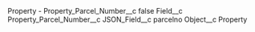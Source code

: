 <?xml version="1.0" encoding="UTF-8"?>
<CustomMetadata xmlns="http://soap.sforce.com/2006/04/metadata" xmlns:xsi="http://www.w3.org/2001/XMLSchema-instance" xmlns:xsd="http://www.w3.org/2001/XMLSchema">
    <label>Property - Property_Parcel_Number__c</label>
    <protected>false</protected>
    <values>
        <field>Field__c</field>
        <value xsi:type="xsd:string">Property_Parcel_Number__c</value>
    </values>
    <values>
        <field>JSON_Field__c</field>
        <value xsi:type="xsd:string">parcelno</value>
    </values>
    <values>
        <field>Object__c</field>
        <value xsi:type="xsd:string">Property</value>
    </values>
</CustomMetadata>
